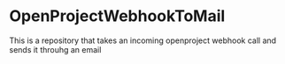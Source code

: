 # OpenProjectWebhookToMail
This is a repository that takes an incoming openproject webhook call and sends it throuhg an email
